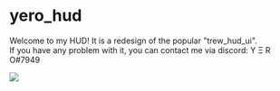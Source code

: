 # yero_hud
Welcome to my HUD!
It is a redesign of the popular "trew_hud_ui".
<br>
If you have any problem with it, you can contact me via discord: Y Ξ R O#7949
<br>

<img src="https://i.imgur.com/NUdUcKz.png">
